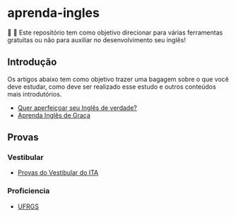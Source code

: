# aprenda-ingles

:school_satchel: :rocket: Este repositório tem como objetivo direcionar para várias ferramentas gratuitas ou não para auxiliar no desenvolvimento seu inglês!

## Introdução

Os artigos abaixo tem como objetivo trazer uma bagagem sobre o que você deve estudar, como deve ser realizado esse estudo e outros conteúdos mais introdutórios.

* [Quer aperfeiçoar seu Inglês de verdade?](http://luizricardo.org/2013/08/quer-aperfeicoar-seu-ingles-de-verdade/)
* [Aprenda Inglês de Graça](http://luizricardo.org/2012/10/aprenda-ingles-de-graca/)

## Provas

### Vestibular

* [Provas do Vestibular do ITA](http://www.vestibular.ita.br/provas.htm)

### Proficiencia

* [UFRGS](http://www.ufrgs.br/caplle/provasant.html)
